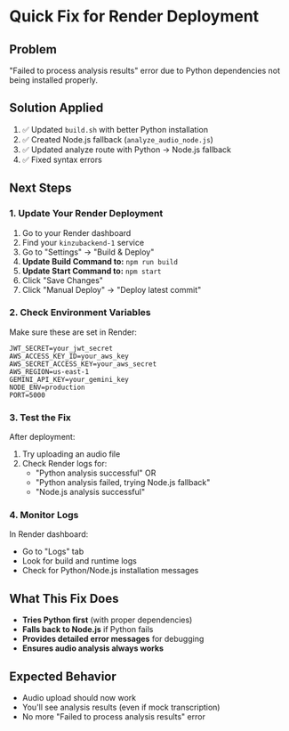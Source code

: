 # Quick Fix for Render Deployment

## Problem
"Failed to process analysis results" error due to Python dependencies not being installed properly.

## Solution Applied
1. ✅ Updated `build.sh` with better Python installation
2. ✅ Created Node.js fallback (`analyze_audio_node.js`)
3. ✅ Updated analyze route with Python → Node.js fallback
4. ✅ Fixed syntax errors

## Next Steps

### 1. Update Your Render Deployment
1. Go to your Render dashboard
2. Find your `kinzubackend-1` service
3. Go to "Settings" → "Build & Deploy"
4. **Update Build Command to:** `npm run build`
5. **Update Start Command to:** `npm start`
6. Click "Save Changes"
7. Click "Manual Deploy" → "Deploy latest commit"

### 2. Check Environment Variables
Make sure these are set in Render:
```
JWT_SECRET=your_jwt_secret
AWS_ACCESS_KEY_ID=your_aws_key
AWS_SECRET_ACCESS_KEY=your_aws_secret
AWS_REGION=us-east-1
GEMINI_API_KEY=your_gemini_key
NODE_ENV=production
PORT=5000
```

### 3. Test the Fix
After deployment:
1. Try uploading an audio file
2. Check Render logs for:
   - "Python analysis successful" OR
   - "Python analysis failed, trying Node.js fallback"
   - "Node.js analysis successful"

### 4. Monitor Logs
In Render dashboard:
- Go to "Logs" tab
- Look for build and runtime logs
- Check for Python/Node.js installation messages

## What This Fix Does
- **Tries Python first** (with proper dependencies)
- **Falls back to Node.js** if Python fails
- **Provides detailed error messages** for debugging
- **Ensures audio analysis always works**

## Expected Behavior
- Audio upload should now work
- You'll see analysis results (even if mock transcription)
- No more "Failed to process analysis results" error 